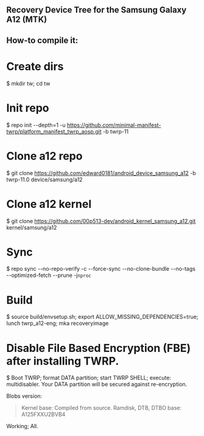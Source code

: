 ## Recovery Device Tree for the Samsung Galaxy A12 (MTK)

## How-to compile it:

# Create dirs
$ mkdir tw; cd tw

# Init repo
$ repo init --depth=1 -u https://github.com/minimal-manifest-twrp/platform_manifest_twrp_aosp.git -b twrp-11

# Clone a12 repo
$ git clone https://github.com/edward0181/android_device_samsung_a12 -b twrp-11.0 device/samsung/a12

# Clone a12 kernel
$ git clone https://github.com/00p513-dev/android_kernel_samsung_a12.git kernel/samsung/a12

# Sync
$ repo sync --no-repo-verify -c --force-sync --no-clone-bundle --no-tags --optimized-fetch --prune -j`nproc`

# Build
$ source build/envsetup.sh; export ALLOW_MISSING_DEPENDENCIES=true; lunch twrp_a12-eng; mka recoveryimage

# Disable File Based Encryption (FBE) after installing TWRP.
$ Boot TWRP; format DATA partition; start TWRP SHELL; execute: multidisabler.
Your DATA partition will be secured against re-encryption.


Blobs version:
> Kernel base: Compiled from source.
> Ramdisk, DTB, DTBO base: A125FXXU2BVB4

Working;
All.